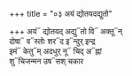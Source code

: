 +++
title = "०३ अयं द्योतयदद्युतो"

+++
अयं᳓ द्योतयद् अद्यु᳓तो वि᳓ अक्तू᳓न्  
दोषा᳓ व᳓स्तोः शर᳓द इ᳓न्दुर् इन्द्र  
इमं᳓ केतु᳓म् अदधुर् नू᳓ चिद् अ᳓ह्नां  
शु᳓चिजन्मन उष᳓सश् चकार